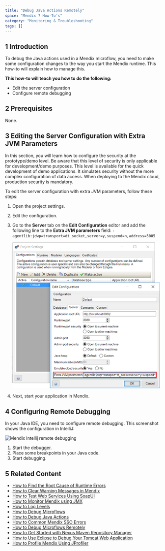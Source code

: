 ```yaml
---
title: "Debug Java Actions Remotely"
space: "Mendix 7 How-To's"
category: "Monitoring & Troubleshooting"
tags: []
---
```


## 1 Introduction

To debug the Java actions used in a Mendix microflow, you need to make some configuration changes to the way you start the Mendix runtime. This how-to will explain how to manage this.

**This how-to will teach you how to do the following:**

* Edit the server configuration
* Configure remote debugging

## 2 Prerequisites

None.

## 3 Editing the Server Configuration with Extra JVM Parameters

In this section, you will learn how to configure the security at the prototype/demo level. Be aware that this level of security is only applicable for development/demo purposes. This level is available for the quick development of demo applications. It simulates security without the more complex configuration of data access. When deploying to the Mendix cloud, production security is mandatory.

To edit the server configuration with extra JVM parameters, follow these steps:

1. Open the project settings.
2. Edit the configuration.
3. Go to the **Server** tab on the **Edit Configuration** editor and add the following line to the **Extra JVM parameters** field: `-agentlib:jdwp=transport=dt_socket,server=y,suspend=n,address=5005`

    ![](attachments/18448579/18580063.png)

4. Next, start your application in Mendix.

## 4 Configuring Remote Debugging

In your Java IDE, you need to configure remote debugging. This screenshot shows the configuration in IntelliJ:

![Mendix Intellij remote debugging](http://www.andrejkoelewijn.com/blog/images/2014/01/mx-java-debug/intellij_rundebug_configurations.png)

1. Start the debugger.
2. Place some breakpoints in your Java code.
3. Start debugging.

## 5 Related Content

* [How to Find the Root Cause of Runtime Errors](finding-the-root-cause-of-runtime-errors)
* [How to Clear Warning Messages in Mendix](clear-warning-messages)
* [How to Test Web Services Using SoapUI](../testing/testing-web-services-using-soapui)
* [How to Monitor Mendix using JMX](monitoring-mendix-using-jmx)
* [How to Log Levels](log-levels)
* [How to Debug Microflows](debug-microflows)
* [How to Debug Java Actions](debug-java-actions)
* [How to Common Mendix SSO Errors](handle-common-mendix-sso-errors)
* [How to Debug Microflows Remotely](debug-microflows-remotely)
* [How to Get Started with Nexus Maven Repository Manager](http://www.andrejkoelewijn.com/blog/2010/03/09/getting-started-with-nexus-maven-repository-manager/)
* [How to Use Eclipse to Debug Your Tomcat Web Application](http://www.andrejkoelewijn.com/blog/2003/10/23/using-eclipse-to-debug-your-tomcat-web-application/)
* [How to Profile Mendix Using JProfiler](http://www.andrejkoelewijn.com/blog/2014/01/15/profiling-mendix-using-jprofiler/)
